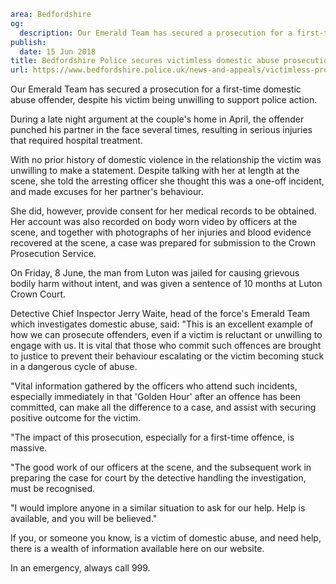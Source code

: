 ```yaml
area: Bedfordshire
og:
  description: Our Emerald Team has secured a prosecution for a first-time domestic abuse offender, despite his victim being unwilling to support police action.
publish:
  date: 15 Jun 2018
title: Bedfordshire Police secures victimless domestic abuse prosecution for first time offender
url: https://www.bedfordshire.police.uk/news-and-appeals/victimless-prosecution-domestic-june2018
```

Our Emerald Team has secured a prosecution for a first-time domestic abuse offender, despite his victim being unwilling to support police action.

During a late night argument at the couple's home in April, the offender punched his partner in the face several times, resulting in serious injuries that required hospital treatment.

With no prior history of domestic violence in the relationship the victim was unwilling to make a statement. Despite talking with her at length at the scene, she told the arresting officer she thought this was a one-off incident, and made excuses for her partner's behaviour.

She did, however, provide consent for her medical records to be obtained. Her account was also recorded on body worn video by officers at the scene, and together with photographs of her injuries and blood evidence recovered at the scene, a case was prepared for submission to the Crown Prosecution Service.

On Friday, 8 June, the man from Luton was jailed for causing grievous bodily harm without intent, and was given a sentence of 10 months at Luton Crown Court.

Detective Chief Inspector Jerry Waite, head of the force's Emerald Team which investigates domestic abuse, said: "This is an excellent example of how we can prosecute offenders, even if a victim is reluctant or unwilling to engage with us. It is vital that those who commit such offences are brought to justice to prevent their behaviour escalating or the victim becoming stuck in a dangerous cycle of abuse.

"Vital information gathered by the officers who attend such incidents, especially immediately in that 'Golden Hour' after an offence has been committed, can make all the difference to a case, and assist with securing positive outcome for the victim.

"The impact of this prosecution, especially for a first-time offence, is massive.

"The good work of our officers at the scene, and the subsequent work in preparing the case for court by the detective handling the investigation, must be recognised.

"I would implore anyone in a similar situation to ask for our help. Help is available, and you will be believed."

If you, or someone you know, is a victim of domestic abuse, and need help, there is a wealth of information available here on our website.

In an emergency, always call 999.
